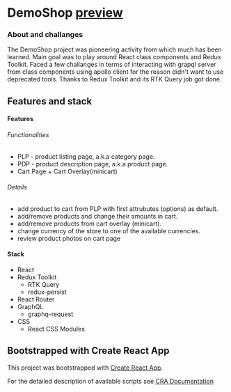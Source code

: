 # DemoShop [preview](https://scandi-shop-storefront.herokuapp.com/cart)

### About and challanges
 
 The DemoShop project was pioneering activity from which much has been learned. Main goal was to play around React class components and Redux Toolkit.
 Faced a few challanges in terms of interacting with grapql server from class components using apollo client for the reason didn't want to use deprecated
 tools. Thanks to Redux Toolkit and its RTK Query job got done. 

## Features and stack 

#### Features
  
  ###### Functionalities
  
  * PLP - product listing page, a.k.a category page.
  * PDP - product description page, a.k.a product page. 
  * Cart Page + Cart Overlay(minicart)

  ###### Details
  
  * add product to cart from PLP with first attrubutes (options) as default.
  * add/remove products and change their amounts in cart. 
  * add/remove products from cart overlay (minicart).
  * change currency of the store to one of the available currencies.
  * review product photos on cart page

#### Stack 

* React
* Redux Toolkit
   * RTK Query
   * redux-persist
* React Router 
* GraphQL
    * graphq-request
* CSS
    * React CSS Modules



## Bootstrapped with Create React App

This project was bootstrapped with [Create React App](https://github.com/facebook/create-react-app). 

For the detailed description of available scripts see [CRA Documentation](https://create-react-app.dev/docs/available-scripts)

